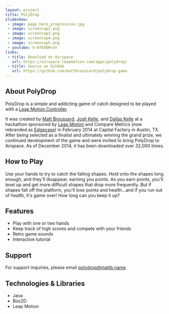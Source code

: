 ```yaml
---
layout: project
title: PolyDrop
slideshow:
 - image: page_hero_progressive.jpg
 - image: screencap2.png
 - image: screencap3.png
 - image: screencap4.png
 - image: screencap5.png
 - youtube: O-H76X0HroY
links:
 - title: Download on Airspace
   url: https://airspace.leapmotion.com/apps/polydrop/
 - title: Source on GitHub
   url: https://github.com/mattbroussard/polydrop-game
---
```


## About PolyDrop

PolyDrop is a simple and addicting game of catch designed to be played with a [Leap Motion Controller](http://www.leapmotion.com/).

It was created by [Matt Broussard](http://mattb.io/), [Josh Kelle](http://joshkelle.com/), and [Dallas Kelle](http://dallaskelle.com/) at a hackathon sponsored by [Leap Motion](http://www.leapmotion.com/) and Compare Metrics (now rebranded as [Edgecase](http://edgecase.io/)) in February 2014 at Capital Factory in Austin, TX. After being selected as a finalist and ultimately winning the grand prize, we continued development of the game and were invited to bring PolyDrop to Airspace. As of December 2014, it has been downloaded over 32,000 times.

## How to Play

Use your hands to try to catch the falling shapes. Hold onto the shapes long enough, and they'll disappear, earning you points. As you earn points, you'll level up and get more difficult shapes that drop more frequently. But if shapes fall off the platform, you'll lose points and health...and if you run out of health, it's game over! How long can you keep it up?

## Features

* Play with one or two hands
* Keep track of high scores and compete with your friends
* Retro game sounds
* Interactive tutorial

## Support

For support inquiries, please email [polydrop@mattb.name](mailto:polydrop@mattb.name).

## Technologies & Libraries

* Java
* Box2D
* Leap Motion
